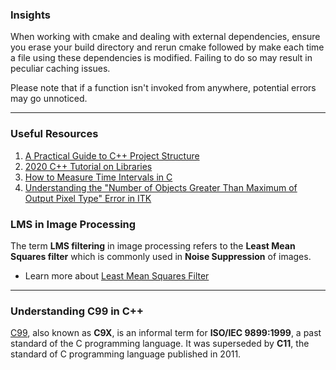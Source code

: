 ### Insights

When working with cmake and dealing with external dependencies, ensure you erase your build directory and rerun cmake followed by make each time a file using these dependencies is modified. Failing to do so may result in peculiar caching issues.

Please note that if a function isn't invoked from anywhere, potential errors may go unnoticed.

---

### Useful Resources

1. [A Practical Guide to C++ Project Structure](https://hiltmon.com/blog/2013/07/03/a-simple-c-plus-plus-project-structure/)
2. [2020 C++ Tutorial on Libraries](https://www.bogotobogo.com/cplusplus/libraries.php)
3. [How to Measure Time Intervals in C](https://stackoverflow.com/questions/2150291/how-do-i-measure-a-time-interval-in-c)
4. [Understanding the "Number of Objects Greater Than Maximum of Output Pixel Type" Error in ITK](https://public.kitware.com/pipermail/insight-users/2010-September/038072.html)

### LMS in Image Processing

The term **LMS filtering** in image processing refers to the **Least Mean Squares filter** which is commonly used in **Noise Suppression** of images.

- Learn more about [Least Mean Squares Filter](https://en.wikipedia.org/wiki/Least_mean_squares_filter)

---

### Understanding C99 in C++

[C99](https://en.wikipedia.org/wiki/C99), also known as **C9X**, is an informal term for **ISO/IEC 9899:1999**, a past standard of the C programming language. It was superseded by **C11**, the standard of C programming language published in 2011.
